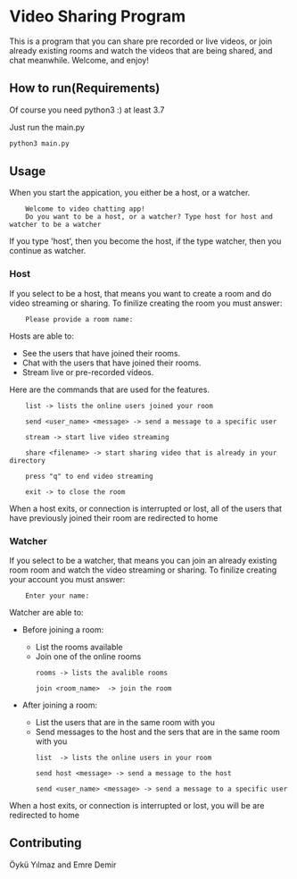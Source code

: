 # Video Sharing Program
This is a program that you can share pre recorded or live videos, or join
already existing rooms and watch the videos that are being shared, and
chat meanwhile. Welcome, and enjoy!

## How to run(Requirements)
Of course you need python3 :) at least 3.7

Just run the main.py
```bash
python3 main.py
```

## Usage

When you start the appication, you either be a host, or a watcher.

        Welcome to video chatting app!
        Do you want to be a host, or a watcher? Type host for host and watcher to be a watcher

If you type 'host', then you become the host, if the type watcher, then you continue as watcher.

### Host

If you select to be a host, that means you want to create a room and 
do video streaming or sharing. To finilize creating the room you must answer:

        Please provide a room name:

Hosts are able to:

* See the users that have joined their rooms.
* Chat with the users that have joined their rooms.
* Stream live or pre-recorded videos.

Here are the commands that are used for the features.
  
        list -> lists the online users joined your room

        send <user_name> <message> -> send a message to a specific user
        
        stream -> start live video streaming
        
        share <filename> -> start sharing video that is already in your directory
        
        press "q" to end video streaming
        
        exit -> to close the room

When a host exits, or connection is interrupted or lost, all of the users that have previously joined their room
are redirected to home

### Watcher

If you select to be a watcher, that means you can join an already existing room room and 
watch the video streaming or sharing. To finilize creating your account you must answer:

        Enter your name:

Watcher are able to:
* Before joining a room:
    * List the rooms available
    * Join one of the online rooms
        ```
        rooms -> lists the avalible rooms

        join <room_name>  -> join the room
        ```

* After joining a room:
    * List the users that are in the same room with you
    * Send messages to the host and the sers that are in the same room with you
        ```
        list  -> lists the online users in your room

        send host <message> -> send a message to the host

        send <user_name> <message> -> send a message to a specific user
        ```


When a host exits, or connection is interrupted or lost, you will be
are redirected to home


## Contributing

Öykü Yılmaz and Emre Demir

